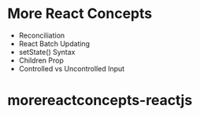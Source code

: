 # More React Concepts

- Reconciliation
- React Batch Updating
- setState() Syntax
- Children Prop
- Controlled vs Uncontrolled Input
# morereactconcepts-reactjs

